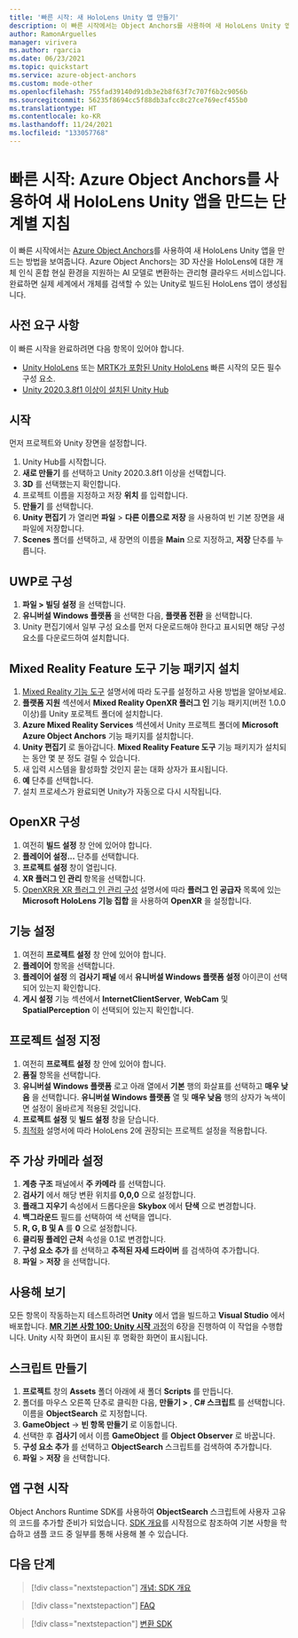 ```yaml
---
title: '빠른 시작: 새 HoloLens Unity 앱 만들기'
description: 이 빠른 시작에서는 Object Anchors를 사용하여 새 HoloLens Unity 앱을 만드는 방법을 알아봅니다.
author: RamonArguelles
manager: virivera
ms.author: rgarcia
ms.date: 06/23/2021
ms.topic: quickstart
ms.service: azure-object-anchors
ms.custom: mode-other
ms.openlocfilehash: 755fad39140d91db3e2b8f63f7c707f6b2c9056b
ms.sourcegitcommit: 56235f8694cc5f88db3afcc8c27ce769ecf455b0
ms.translationtype: HT
ms.contentlocale: ko-KR
ms.lasthandoff: 11/24/2021
ms.locfileid: "133057768"
---
```

# <a name="quickstart-step-by-step-instructions-to-create-a-new-hololens-unity-app-using-azure-object-anchors"></a>빠른 시작: Azure Object Anchors를 사용하여 새 HoloLens Unity 앱을 만드는 단계별 지침

이 빠른 시작에서는 [Azure Object Anchors](../overview.md)를 사용하여 새 HoloLens Unity 앱을 만드는 방법을 보여줍니다. Azure Object Anchors는 3D 자산을 HoloLens에 대한 개체 인식 혼합 현실 환경을 지원하는 AI 모델로 변환하는 관리형 클라우드 서비스입니다. 완료하면 실제 세계에서 개체를 검색할 수 있는 Unity로 빌드된 HoloLens 앱이 생성됩니다.

## <a name="prerequisites"></a>사전 요구 사항

이 빠른 시작을 완료하려면 다음 항목이 있어야 합니다.

* [Unity HoloLens](get-started-unity-hololens.md) 또는 [MRTK가 포함된 Unity HoloLens](get-started-unity-hololens-mrtk.md) 빠른 시작의 모든 필수 구성 요소.
* <a href="https://unity3d.com/get-unity/download" target="_blank">Unity 2020.3.8f1 이상이 설치된 Unity Hub</a>

## <a name="getting-started"></a>시작

먼저 프로젝트와 Unity 장면을 설정합니다.

1. Unity Hub를 시작합니다.
1. **새로 만들기** 를 선택하고 Unity 2020.3.8f1 이상을 선택합니다.
1. **3D** 를 선택했는지 확인합니다.
1. 프로젝트 이름을 지정하고 저장 **위치** 를 입력합니다.
1. **만들기** 를 선택합니다.
1. **Unity 편집기** 가 열리면 **파일** > **다른 이름으로 저장** 을 사용하여 빈 기본 장면을 새 파일에 저장합니다.
1. **Scenes** 폴더를 선택하고, 새 장면의 이름을 **Main** 으로 지정하고, **저장** 단추를 누릅니다.

## <a name="configure-as-uwp"></a>UWP로 구성

1. **파일 > 빌딩 설정** 을 선택합니다.
1. **유니버설 Windows 플랫폼** 을 선택한 다음, **플랫폼 전환** 을 선택합니다.
1. Unity 편집기에서 일부 구성 요소를 먼저 다운로드해야 한다고 표시되면 해당 구성 요소를 다운로드하여 설치합니다.

## <a name="install-mixed-reality-feature-tool-feature-packages"></a>Mixed Reality Feature 도구 기능 패키지 설치

1. <a href="/windows/mixed-reality/develop/unity/welcome-to-mr-feature-tool" target="_blank">Mixed Reality 기능 도구</a> 설명서에 따라 도구를 설정하고 사용 방법을 알아보세요.
1. **플랫폼 지원** 섹션에서 **Mixed Reality OpenXR 플러그 인** 기능 패키지(버전 1.0.0 이상)를 Unity 포로젝트 폴더에 설치합니다.
1. **Azure Mixed Reality Services** 섹션에서 Unity 프로젝트 폴더에 **Microsoft Azure Object Anchors** 기능 패키지를 설치합니다.
1. **Unity 편집기** 로 돌아갑니다. **Mixed Reality Feature 도구** 기능 패키지가 설치되는 동안 몇 분 정도 걸릴 수 있습니다.
1. 새 입력 시스템을 활성화할 것인지 묻는 대화 상자가 표시됩니다.
1. **예** 단추를 선택합니다.
1. 설치 프로세스가 완료되면 Unity가 자동으로 다시 시작됩니다.

## <a name="configure-openxr"></a>OpenXR 구성

1. 여전히 **빌드 설정** 창 안에 있어야 합니다.
1. **플레이어 설정...** 단추를 선택합니다.
1. **프로젝트 설정** 창이 열립니다.
1. **XR 플러그 인 관리** 항목을 선택합니다.
1. <a href="/windows/mixed-reality/develop/unity/xr-project-setup#configuring-xr-plugin-management-for-openxr" target="_blank">OpenXR용 XR 플러그 인 관리 구성</a> 설명서에 따라 **플러그 인 공급자** 목록에 있는 **Microsoft HoloLens 기능 집합** 을 사용하여 **OpenXR** 을 설정합니다.

## <a name="set-capabilities"></a>기능 설정

1. 여전히 **프로젝트 설정** 창 안에 있어야 합니다.
1. **플레이어** 항목을 선택합니다.
1. **플레이어 설정** 의 **검사기 패널** 에서 **유니버설 Windows 플랫폼 설정** 아이콘이 선택되어 있는지 확인합니다.
1. **게시 설정** 기능 섹션에서 **InternetClientServer**, **WebCam** 및 **SpatialPerception** 이 선택되어 있는지 확인합니다.

## <a name="set-up-the-project-settings"></a>프로젝트 설정 지정

1. 여전히 **프로젝트 설정** 창 안에 있어야 합니다.
1. **품질** 항목을 선택합니다.
1. **유니버설 Windows 플랫폼** 로고 아래 열에서 **기본** 행의 화살표를 선택하고 **매우 낮음** 을 선택합니다. **유니버설 Windows 플랫폼** 열 및 **매우 낮음** 행의 상자가 녹색이면 설정이 올바르게 적용된 것입니다.
1. **프로젝트 설정** 및 **빌드 설정** 창을 닫습니다.
1. <a href="/windows/mixed-reality/develop/unity/xr-project-setup#optimization" target="_blank">최적화</a> 설명서에 따라 HoloLens 2에 권장되는 프로젝트 설정을 적용합니다.

## <a name="set-up-the-main-virtual-camera"></a>주 가상 카메라 설정

1. **계층 구조** 패널에서 **주 카메라** 를 선택합니다.
1. **검사기** 에서 해당 변환 위치를 **0,0,0** 으로 설정합니다.
1. **플래그 지우기** 속성에서 드롭다운을 **Skybox** 에서 **단색** 으로 변경합니다.
1. **백그라운드** 필드를 선택하여 색 선택을 엽니다.
1. **R, G, B 및 A** 를 **0** 으로 설정합니다.
1. **클리핑 플레인 근처** 속성을 0.1로 변경합니다.
1. **구성 요소 추가** 를 선택하고 **추적된 자세 드라이버** 를 검색하여 추가합니다.
1. **파일** > **저장** 을 선택합니다.

## <a name="trying-it-out"></a>사용해 보기

모든 항목이 작동하는지 테스트하려면 **Unity** 에서 앱을 빌드하고 **Visual Studio** 에서 배포합니다. <a href="/windows/mixed-reality/holograms-100#chapter-6---build-and-deploy-to-device-from-visual-studio" target="_blank">**MR 기본 사항 100: Unity 시작** 과정</a>의 6장을 진행하여 이 작업을 수행합니다. Unity 시작 화면이 표시된 후 명확한 화면이 표시됩니다.

## <a name="create-your-script"></a>스크립트 만들기

1. **프로젝트** 창의 **Assets** 폴더 아래에 새 폴더 **Scripts** 를 만듭니다.
1. 폴더를 마우스 오른쪽 단추로 클릭한 다음, **만들기 >** , **C# 스크립트** 를 선택합니다. 이름을 **ObjectSearch** 로 지정합니다.
1. **GameObject** -> **빈 항목 만들기** 로 이동합니다.
1. 선택한 후 **검사기** 에서 이름 **GameObject** 를 **Object Observer** 로 바꿉니다.
1. **구성 요소 추가** 를 선택하고 **ObjectSearch** 스크립트를 검색하여 추가합니다.
1. **파일** > **저장** 을 선택합니다.

## <a name="start-implementing-your-app"></a>앱 구현 시작

Object Anchors Runtime SDK를 사용하여 **ObjectSearch** 스크립트에 사용자 고유의 코드를 추가할 준비가 되었습니다. [SDK 개요](../concepts/sdk-overview.md)를 시작점으로 참조하여 기본 사항을 학습하고 샘플 코드 중 일부를 통해 사용해 볼 수 있습니다.

## <a name="next-steps"></a>다음 단계

> [!div class="nextstepaction"]
> [개념: SDK 개요](../concepts/sdk-overview.md)

> [!div class="nextstepaction"]
> [FAQ](../faq.md)

> [!div class="nextstepaction"]
> [변환 SDK](/dotnet/api/overview/azure/mixedreality.objectanchors.conversion-readme-pre)
